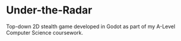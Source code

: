 # Under-the-Radar
Top-down 2D stealth game developed in Godot as part of my A-Level Computer Science coursework.
